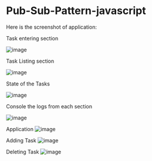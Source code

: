 # Pub-Sub-Pattern-javascript



Here is the screenshot of application:

Task entering section

![image](https://github.com/ipsrepo/Pub-Sub-Pattern-javascript/assets/25323187/1a7b09e7-9b2f-4f95-b83b-817926adde12)


Task Listing section

![image](https://github.com/ipsrepo/Pub-Sub-Pattern-javascript/assets/25323187/c7594ba7-078a-473f-ae20-332d76925389)

State of the Tasks

![image](https://github.com/ipsrepo/Pub-Sub-Pattern-javascript/assets/25323187/5e593079-8908-4d0a-a040-49e5d6c4c9f6)


Console the logs from each section

![image](https://github.com/ipsrepo/Pub-Sub-Pattern-javascript/assets/25323187/3ea56770-6d13-49b5-87b4-8e739176aa9d)


Application
![image](https://github.com/ipsrepo/Pub-Sub-Pattern-javascript/assets/25323187/37ce7b52-02ba-40e7-ab6f-5b22260e5cb2)

Adding Task
![image](https://github.com/ipsrepo/Pub-Sub-Pattern-javascript/assets/25323187/ed9d6f4f-72a5-4386-b5a2-27cae00122c5)

Deleting Task
![image](https://github.com/ipsrepo/Pub-Sub-Pattern-javascript/assets/25323187/249f0df7-78a4-4016-8588-14dfa4152f99)

